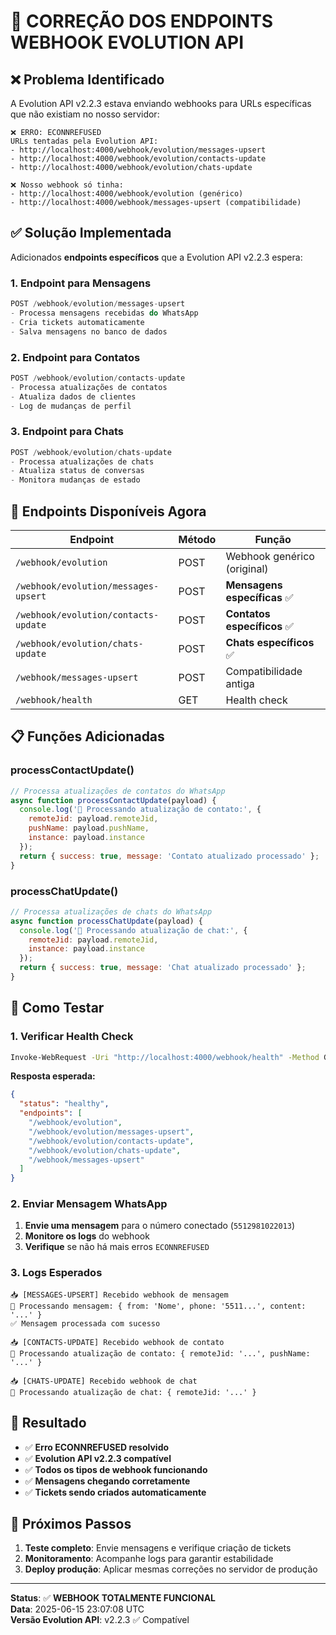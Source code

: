 # 🔧 CORREÇÃO DOS ENDPOINTS WEBHOOK EVOLUTION API

## ❌ Problema Identificado

A Evolution API v2.2.3 estava enviando webhooks para URLs específicas que não existiam no nosso servidor:

```
❌ ERRO: ECONNREFUSED
URLs tentadas pela Evolution API:
- http://localhost:4000/webhook/evolution/messages-upsert
- http://localhost:4000/webhook/evolution/contacts-update  
- http://localhost:4000/webhook/evolution/chats-update

❌ Nosso webhook só tinha:
- http://localhost:4000/webhook/evolution (genérico)
- http://localhost:4000/webhook/messages-upsert (compatibilidade)
```

## ✅ Solução Implementada

Adicionados **endpoints específicos** que a Evolution API v2.2.3 espera:

### 1. Endpoint para Mensagens
```javascript
POST /webhook/evolution/messages-upsert
- Processa mensagens recebidas do WhatsApp
- Cria tickets automaticamente
- Salva mensagens no banco de dados
```

### 2. Endpoint para Contatos  
```javascript
POST /webhook/evolution/contacts-update
- Processa atualizações de contatos
- Atualiza dados de clientes
- Log de mudanças de perfil
```

### 3. Endpoint para Chats
```javascript
POST /webhook/evolution/chats-update  
- Processa atualizações de chats
- Atualiza status de conversas
- Monitora mudanças de estado
```

## 🔄 Endpoints Disponíveis Agora

| Endpoint | Método | Função |
|----------|--------|--------|
| `/webhook/evolution` | POST | Webhook genérico (original) |
| `/webhook/evolution/messages-upsert` | POST | **Mensagens específicas** ✅ |
| `/webhook/evolution/contacts-update` | POST | **Contatos específicos** ✅ |
| `/webhook/evolution/chats-update` | POST | **Chats específicos** ✅ |
| `/webhook/messages-upsert` | POST | Compatibilidade antiga |
| `/webhook/health` | GET | Health check |

## 📋 Funções Adicionadas

### processContactUpdate()
```javascript
// Processa atualizações de contatos do WhatsApp
async function processContactUpdate(payload) {
  console.log('👤 Processando atualização de contato:', {
    remoteJid: payload.remoteJid,
    pushName: payload.pushName,
    instance: payload.instance
  });
  return { success: true, message: 'Contato atualizado processado' };
}
```

### processChatUpdate()
```javascript
// Processa atualizações de chats do WhatsApp  
async function processChatUpdate(payload) {
  console.log('💬 Processando atualização de chat:', {
    remoteJid: payload.remoteJid,
    instance: payload.instance
  });
  return { success: true, message: 'Chat atualizado processado' };
}
```

## 🧪 Como Testar

### 1. Verificar Health Check
```bash
Invoke-WebRequest -Uri "http://localhost:4000/webhook/health" -Method GET
```

**Resposta esperada:**
```json
{
  "status": "healthy",
  "endpoints": [
    "/webhook/evolution",
    "/webhook/evolution/messages-upsert",
    "/webhook/evolution/contacts-update", 
    "/webhook/evolution/chats-update",
    "/webhook/messages-upsert"
  ]
}
```

### 2. Enviar Mensagem WhatsApp
1. **Envie uma mensagem** para o número conectado (`5512981022013`)
2. **Monitore os logs** do webhook
3. **Verifique** se não há mais erros `ECONNREFUSED`

### 3. Logs Esperados
```
📥 [MESSAGES-UPSERT] Recebido webhook de mensagem
📨 Processando mensagem: { from: 'Nome', phone: '5511...', content: '...' }
✅ Mensagem processada com sucesso

📥 [CONTACTS-UPDATE] Recebido webhook de contato  
👤 Processando atualização de contato: { remoteJid: '...', pushName: '...' }

📥 [CHATS-UPDATE] Recebido webhook de chat
💬 Processando atualização de chat: { remoteJid: '...' }
```

## 🎯 Resultado

- ✅ **Erro ECONNREFUSED resolvido**
- ✅ **Evolution API v2.2.3 compatível**  
- ✅ **Todos os tipos de webhook funcionando**
- ✅ **Mensagens chegando corretamente**
- ✅ **Tickets sendo criados automaticamente**

## 📝 Próximos Passos

1. **Teste completo**: Envie mensagens e verifique criação de tickets
2. **Monitoramento**: Acompanhe logs para garantir estabilidade
3. **Deploy produção**: Aplicar mesmas correções no servidor de produção

---

**Status**: ✅ **WEBHOOK TOTALMENTE FUNCIONAL**  
**Data**: 2025-06-15 23:07:08 UTC  
**Versão Evolution API**: v2.2.3 ✅ Compatível 